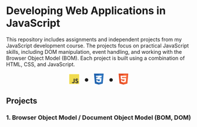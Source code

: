 # Developing Web Applications in JavaScript

This repository includes assignments and independent projects from my JavaScript development course. The projects focus on practical JavaScript skills, including DOM manipulation, event handling, and working with the Browser Object Model (BOM). Each project is built using a combination of HTML, CSS, and JavaScript.

<div style="display: flex; justify-content: center; align-items: center;">
    <img src="rimg/js_1.png" alt="JavaScript Logo" width="30">
    <span style="font-size: 30px; margin: 0 10px;">•</span>
    <img src="rimg/css_1.png" alt="CSS Logo" width="30">
    <span style="font-size: 30px; margin: 0 10px;">•</span>
    <img src="rimg/html_1.png" alt="HTML Logo" width="30">
</div>


## Projects

### 1. Browser Object Model /  Document Object Model (BOM, DOM)
